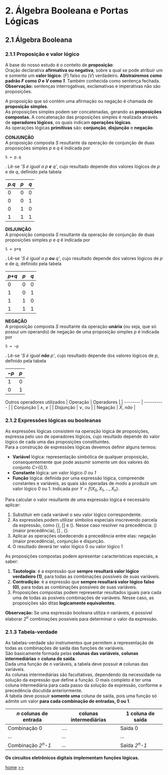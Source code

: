 # 2. Álgebra Booleana e Portas Lógicas

## 2.1 Álgebra Booleana
### 2.1.1 Proposição e valor lógico
A base do nosso estudo é o conteito de **proposição**:  
Oração declarativa **afirmativa ou negativa**, sobre a qual se pode atribuir um e somente um **valor lógico**: (*F*) falso ou (*V*) verdadeiro. **Abstrairemos como padrão *F* como *0* e *V* como *1***.
Também conhecida como sentença fechada.  
**Observação:** sentenças interrogativas, exclamativas e imperativas não são proposições.  


A proposição que só contém uma afirmação ou negação é chamada de **proposição simples**.  
As proposições simples podem ser concatenadas, gerando as **proposições compostas**. 
A concatenação das proposições simples é realizada através de **operadores lógicos**, os quais indicam **operações lógicas**.  
As operações lógicas **primitivas** são: **conjunção**, **disjunção** e **negação**.   

**CONJUNÇÃO**  
A proposição composta *S* resultante da operação de conjunção de duas proposições simples *p* e *q* é indicada por
```
S = p.q
```
. Lê-se *'S é igual a p **e** q'*, cujo resultado depende dos valores lógicos de *p* e de *q*, definido pela tabela  

| *p.q* | *p* | *q* |
| ----- | --- | --- |
| 0 | 0 | 0 |
| 0 | 0 | 1 |
| 0 | 1 | 0 |
| 1 | 1 | 1 |

**DISJUNÇÃO**  
A proposição composta *S* resultante da operação de conjunção de duas proposições simples *p* e *q* é indicada por
```
S = p+q
```
. Lê-se *'S é igual a p **ou** q'*, cujo resultado depende dos valores lógicos de *p* e de *q*, definido pela tabela  

| *p+q* | *p* | *q* |
| ----- | --- | --- |
| 0 | 0 | 0 |
| 1 | 0 | 1 |
| 1 | 1 | 0 |
| 1 | 1 | 1 |

**NEGAÇÃO**  
A proposição composta *S* resultante da operação **unária** (ou seja, que só possui um operando) de negação de uma proposição simples
*p* é indicada por
```
S = ~p
```
. Lê-se *'S é igual **não** p'*, cujo resultado depende dos valores lógicos de *p*, definido pela tabela  

| *~p* | *p* |
| ----- | --- |
| 1 | 0 |
| 0 | 1 |

Outros operadores utilizados
| Operação | Operadores |
| -------- | ---------- |
| Conjunção | $\land$, *e* |
| Disjunção | $\lor$, *ou* |
| Negação | $\bar{X}$, *não* |

### 2.1.2 Expressões lógicas ou booleanas
As expressões lógicas consistem na operação lógica de proposições, expressa pelo uso de operadores lógicos, cujo resultado depende do valor lógico de cada uma das proposições constituintes.  
Para a construção de expressões lógicas devemos definir alguns termos:  
- **Variável** lógica: representação simbólica de qualquer proposição, consequentemente que pode assumir somente um dos valores do conjunto *C={0,1}*.
- **Constante** lógica: um valor lógico *0* ou *1*
- **Função** lógica: definida por uma expressão lógica, compreende constantes e variáveis, as quais são operadas de modo a produzir um valor lógico 0 ou 1. Indicada por $Y=f(X_0,X_1, ..., X_n)$.

Para calcular o valor resultante de uma expressão lógica é necessário aplicar:  
1. Substituir em cada variável o seu valor lógico correspondente.
2. As expressões podem utilizar símbolos especiais inscrevendo parcela da expressão, como {}, [] e (). Nesse caso resolver na precedência: () (maior precedência), [] , {}.
3. Aplicar as operações obedecendo a precedência entre elas: negação (maior precedência), conjunção e disjunção.
4. O resultado deverá ter valor lógico 0 ou valor lógico 1

As proposições compostas podem apresentar características especiais, a saber:  
1. **Tautologia**: é a expressão que **sempre resultará valor lógico verdadeiro (1)**, para todas as combinações possíveis de suas variáveis.
2. **Contradição**: é a expressão que **sempre resultará valor lógico falso (0)**, para todas as combinações possíveis de suas variáveis.
3. Proposições compostas podem representar resultados iguais para cada uma de todas as posiveis combinações de variáveis. Nesse caso, as proposições são ditas **logicamente equivalentes**.

**Observação:** Se uma expressão booleana utiliza *n* variáveis, é possível elaborar *2<sup>n</sup>* combinações possíveis para determinar o valor da expressão.

### 2.1.3 Tabela-verdade
As tabelas-verdade são instrumentos que permitem a representação de todas as combinações de saída das funções de variáveis.  
São basicamente formada pelas **colunas das variáveis**, **colunas intermediárias** e **coluna de saída**.  
Dada uma função de *n* variáveis, a tabela deve possuir ***n*** colunas das variáveis.  
As colunas intermediárias são facultativas, dependendo da necessidade na solução da expressão que define a função. O mais completo é ter uma coluna intermediária para cada passo da solução da expressão, conforme a precedência discutida anteriormente.   
A tabela deve possuir **somente uma** coluna de saída, pois uma função só admite um valor **para cada combinação de entradas, 0 ou 1**.  

| *n* colunas de entrada | colunas intermediárias | 1 coluna de saída |
| ---------------------- | ---------------------- | ----------------- |
| Combinação 0 | .... | Saída 0 |
| ... | ... | ... |
| Combinação *2<sup>n</sup>-1* | ... | Saída *2<sup>n</sup>-1* |

**Os circuitos eletrônicos digitais implementam funções lógicas.**

[home](https://github.com/claytonjasilva/claytonjasilva.github.io/blob/main/sisdig_aulas.md)
[>>](https://github.com/claytonjasilva/claytonjasilva.github.io/blob/main/sisdig_aulas/algebraPortasLogicas1.md)
